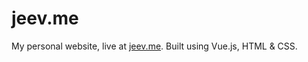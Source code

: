 # jeev.me

My personal website, live at [jeev.me](https://jeev.me). Built using Vue.js, HTML & CSS.
